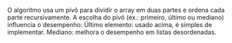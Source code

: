 O algoritmo usa um pivô para dividir o array em duas partes e ordena cada parte recursivamente.
A escolha do pivô (ex.: primeiro, último ou mediano) influencia o desempenho:
Último elemento: usado acima, é simples de implementar.
Mediano: melhora o desempenho em listas desordenadas.